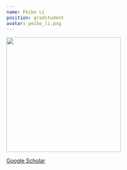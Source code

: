 ```yaml
---
name: Peibo Li
position: gradstudent
avatar: peibo_li.png
---
```


<img width="300" src="{{site.baseurl}}/images/people/{{page.avatar}}" data-action="zoom">

<i class="fa fa-bar-chart"></i> [Google Scholar](https://scholar.google.com.au/citations?hl=en&user=4e3UHwkAAAAJ)
<br>
<!-- <i class="fa fa-home"></i> [Homepage](https://) -->
